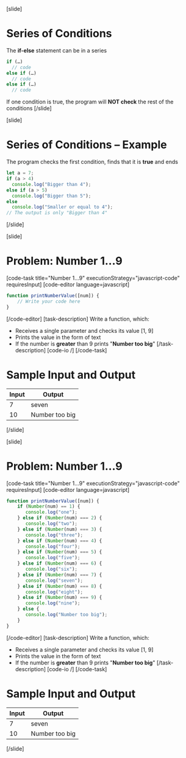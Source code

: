 [slide]
# Series of Conditions
The **if-else** statement can be in a series
```js
if (…) 
  // code
else if (…) 
  // code
else if (…) 
  // code
```
If one condition is true, the program will **NOT check** the rest of the conditions
[/slide]

[slide]
# Series of Conditions – Example
The program checks the first condition, finds that it is **true** and ends
```js
let a = 7;
if (a > 4) 
  console.log("Bigger than 4"); 
else if (a > 5)
  console.log("Bigger than 5"); 
else 
  console.log("Smaller or equal to 4"); 
// The output is only "Bigger than 4" 
```
[/slide]

[slide]
# Problem: Number 1...9
[code-task title="Number 1...9" executionStrategy="javascript-code" requiresInput]
[code-editor language=javascript]
```js
function printNumberValue([num]) {
    // Write your code here
}
```
[/code-editor]
[task-description]
Write a function, which: 
* Receives a single parameter and checks its value [1, 9]
* Prints the value in the form of text
* If the number is **greater** than 9 prints "**Number too big**"
[/task-description]
[code-io /]
[/code-task]
# Sample Input and Output
|Input|Output|
|-----|------|
|7|seven|
|10|Number too big|
[/slide]

[slide]
# Problem: Number 1...9
[code-task title="Number 1...9" executionStrategy="javascript-code" requiresInput]
[code-editor language=javascript]
```js
function printNumberValue([num]) {
    if (Number(num) == 1) {
       console.log("one");
    } else if (Number(num) === 2) {
       console.log("two");
    } else if (Number(num) === 3) {
       console.log("three");
    } else if (Number(num) === 4) {
       console.log("four");
    } else if (Number(num) === 5) {
       console.log("five");
    } else if (Number(num) === 6) {
       console.log("six");
    } else if (Number(num) === 7) {
       console.log("seven");
    } else if (Number(num) === 8) {
       console.log("eight");
    } else if (Number(num) === 9) {
       console.log("nine");
    } else {
       console.log("Number too big");
    }
}
```
[/code-editor]
[task-description]
Write a function, which: 
* Receives a single parameter and checks its value [1, 9]
* Prints the value in the form of text
* If the number is **greater** than 9 prints "**Number too big**"
[/task-description]
[code-io /]
[/code-task]
# Sample Input and Output
|Input|Output|
|-----|------|
|7|seven|
|10|Number too big|
[/slide]

